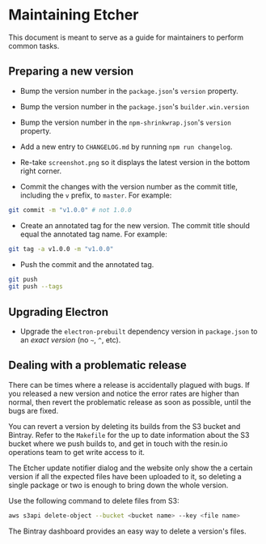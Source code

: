 Maintaining Etcher
==================

This document is meant to serve as a guide for maintainers to perform common
tasks.

Preparing a new version
-----------------------

- Bump the version number in the `package.json`'s `version` property.

- Bump the version number in the `package.json`'s `builder.win.version`

- Bump the version number in the `npm-shrinkwrap.json`'s `version` property.

- Add a new entry to `CHANGELOG.md` by running `npm run changelog`.

- Re-take `screenshot.png` so it displays the latest version in the bottom
right corner.

- Commit the changes with the version number as the commit title, including the
`v` prefix, to `master`. For example:

```sh
git commit -m "v1.0.0" # not 1.0.0
```

- Create an annotated tag for the new version. The commit title should equal
the annotated tag name. For example:

```sh
git tag -a v1.0.0 -m "v1.0.0"
```

- Push the commit and the annotated tag.

```sh
git push
git push --tags
```

Upgrading Electron
------------------

- Upgrade the `electron-prebuilt` dependency version in `package.json` to an
*exact version* (no `~`, `^`, etc).

Dealing with a problematic release
----------------------------------

There can be times where a release is accidentally plagued with bugs. If you
released a new version and notice the error rates are higher than normal, then
revert the problematic release as soon as possible, until the bugs are fixed.

You can revert a version by deleting its builds from the S3 bucket and Bintray.
Refer to the `Makefile` for the up to date information about the S3 bucket
where we push builds to, and get in touch with the resin.io operations team to
get write access to it.

The Etcher update notifier dialog and the website only show the a certain
version if all the expected files have been uploaded to it, so deleting a
single package or two is enough to bring down the whole version.

Use the following command to delete files from S3:

```sh
aws s3api delete-object --bucket <bucket name> --key <file name>
```

The Bintray dashboard provides an easy way to delete a version's files.
